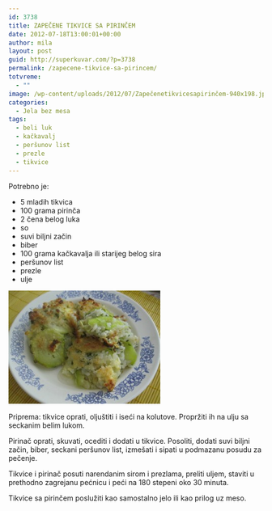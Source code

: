 ```yaml
---
id: 3738
title: ZAPEČENE TIKVICE SA PIRINČEM
date: 2012-07-18T13:00:01+00:00
author: mila
layout: post
guid: http://superkuvar.com/?p=3738
permalink: /zapecene-tikvice-sa-pirincem/
totvreme:
  - ""
image: /wp-content/uploads/2012/07/Zapečenetikvicesapirinčem-940x198.jpg
categories:
  - Jela bez mesa
tags:
  - beli luk
  - kačkavalj
  - peršunov list
  - prezle
  - tikvice
---
```

Potrebno je:

  * 5 mladih tikvica
  * 100 grama pirinča
  * 2 čena belog luka
  * so
  * suvi biljni začin
  * biber
  * 100 grama kačkavalja ili starijeg belog sira
  * peršunov list
  * prezle
  * ulje

<img class="alignnone size-medium wp-image-3739" title="Zapečenetikvicesapirinčem" src="/wp-content/uploads/2012/07/Zape%C4%8Denetikvicesapirin%C4%8Dem-e1342523591730-300x224.jpg" alt="" width="300" height="224" /> 

Priprema: tikvice oprati, oljuštiti i iseći na kolutove. Propržiti ih na ulju sa seckanim belim lukom.

Pirinač oprati, skuvati, ocediti i dodati u tikvice. Posoliti, dodati suvi biljni začin, biber, seckani peršunov list, izmešati i sipati u podmazanu posudu za pečenje.

Tikvice i pirinač posuti narendanim sirom i prezlama, preliti uljem, staviti u prethodno zagrejanu pećnicu i peći na 180 stepeni oko 30 minuta.

Tikvice sa pirinčem poslužiti kao samostalno jelo ili kao prilog uz meso.